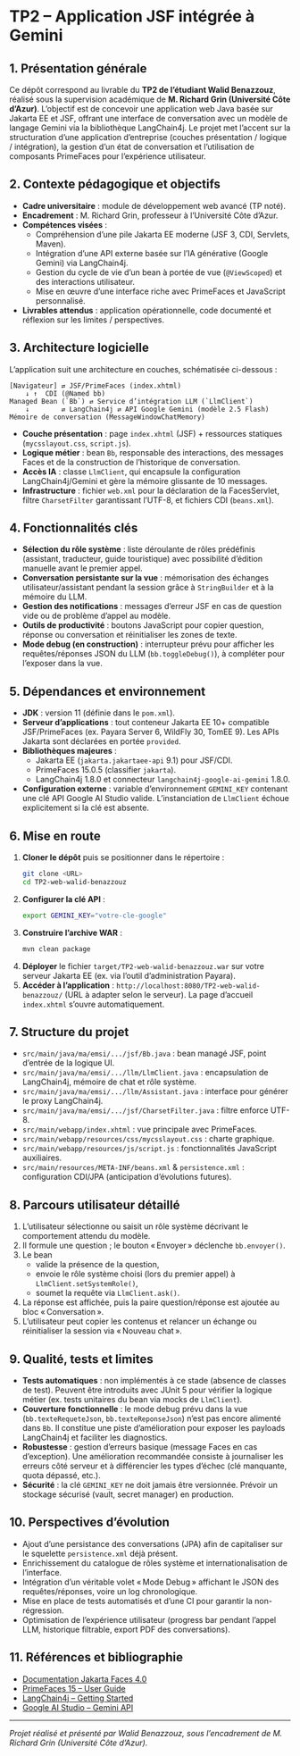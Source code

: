 <!--
  Projet réalisé dans le cadre du module de technologies web avancées.
  Responsable pédagogique et encadreur : M. Richard Grin, Professeur à l’Université Côte d’Azur.
-->

# TP2 – Application JSF intégrée à Gemini

## 1. Présentation générale

Ce dépôt correspond au livrable du **TP2 de l’étudiant Walid Benazzouz**, réalisé sous la supervision académique de **M. Richard Grin (Université Côte d’Azur)**. L’objectif est de concevoir une application web Java basée sur Jakarta EE et JSF, offrant une interface de conversation avec un modèle de langage Gemini via la bibliothèque LangChain4j. Le projet met l’accent sur la structuration d’une application d’entreprise (couches présentation / logique / intégration), la gestion d’un état de conversation et l’utilisation de composants PrimeFaces pour l’expérience utilisateur.

## 2. Contexte pédagogique et objectifs

- **Cadre universitaire** : module de développement web avancé (TP noté).
- **Encadrement** : M. Richard Grin, professeur à l’Université Côte d’Azur.
- **Compétences visées** :
  - Compréhension d’une pile Jakarta EE moderne (JSF 3, CDI, Servlets, Maven).
  - Intégration d’une API externe basée sur l’IA générative (Google Gemini) via LangChain4j.
  - Gestion du cycle de vie d’un bean à portée de vue (`@ViewScoped`) et des interactions utilisateur.
  - Mise en œuvre d’une interface riche avec PrimeFaces et JavaScript personnalisé.
- **Livrables attendus** : application opérationnelle, code documenté et réflexion sur les limites / perspectives.

## 3. Architecture logicielle

L’application suit une architecture en couches, schématisée ci-dessous :

```
[Navigateur] ⇄ JSF/PrimeFaces (index.xhtml)
    ↓ ↑  CDI (@Named bb)
Managed Bean (`Bb`) ⇄ Service d’intégration LLM (`LlmClient`)
    ↓        ⇄ LangChain4j ⇄ API Google Gemini (modèle 2.5 Flash)
Mémoire de conversation (MessageWindowChatMemory)
```

- **Couche présentation** : page `index.xhtml` (JSF) + ressources statiques (`mycsslayout.css`, `script.js`).
- **Logique métier** : bean `Bb`, responsable des interactions, des messages Faces et de la construction de l’historique de conversation.
- **Accès IA** : classe `LlmClient`, qui encapsule la configuration LangChain4j/Gemini et gère la mémoire glissante de 10 messages.
- **Infrastructure** : fichier `web.xml` pour la déclaration de la FacesServlet, filtre `CharsetFilter` garantissant l’UTF-8, et fichiers CDI (`beans.xml`).

## 4. Fonctionnalités clés

- **Sélection du rôle système** : liste déroulante de rôles prédéfinis (assistant, traducteur, guide touristique) avec possibilité d’édition manuelle avant le premier appel.
- **Conversation persistante sur la vue** : mémorisation des échanges utilisateur/assistant pendant la session grâce à `StringBuilder` et à la mémoire du LLM.
- **Gestion des notifications** : messages d’erreur JSF en cas de question vide ou de problème d’appel au modèle.
- **Outils de productivité** : boutons JavaScript pour copier question, réponse ou conversation et réinitialiser les zones de texte.
- **Mode debug (en construction)** : interrupteur prévu pour afficher les requêtes/réponses JSON du LLM (`bb.toggleDebug()`), à compléter pour l’exposer dans la vue.

## 5. Dépendances et environnement

- **JDK** : version 11 (définie dans le `pom.xml`).
- **Serveur d’applications** : tout conteneur Jakarta EE 10+ compatible JSF/PrimeFaces (ex. Payara Server 6, WildFly 30, TomEE 9). Les APIs Jakarta sont déclarées en portée `provided`.
- **Bibliothèques majeures** :
  - Jakarta EE (`jakarta.jakartaee-api` 9.1) pour JSF/CDI.
  - PrimeFaces 15.0.5 (classifier `jakarta`).
  - LangChain4j 1.8.0 et connecteur `langchain4j-google-ai-gemini` 1.8.0.
- **Configuration externe** : variable d’environnement `GEMINI_KEY` contenant une clé API Google AI Studio valide. L’instanciation de `LlmClient` échoue explicitement si la clé est absente.

## 6. Mise en route

1. **Cloner le dépôt** puis se positionner dans le répertoire :
   ```bash
   git clone <URL>
   cd TP2-web-walid-benazzouz
   ```
2. **Configurer la clé API** :
   ```bash
   export GEMINI_KEY="votre-cle-google"
   ```
3. **Construire l’archive WAR** :
   ```bash
   mvn clean package
   ```
4. **Déployer** le fichier `target/TP2-web-walid-benazzouz.war` sur votre serveur Jakarta EE (ex. via l’outil d’administration Payara).
5. **Accéder à l’application** : `http://localhost:8080/TP2-web-walid-benazzouz/` (URL à adapter selon le serveur). La page d’accueil `index.xhtml` s’ouvre automatiquement.

## 7. Structure du projet

- `src/main/java/ma/emsi/.../jsf/Bb.java` : bean managé JSF, point d’entrée de la logique UI.
- `src/main/java/ma/emsi/.../llm/LlmClient.java` : encapsulation de LangChain4j, mémoire de chat et rôle système.
- `src/main/java/ma/emsi/.../llm/Assistant.java` : interface pour générer le proxy LangChain4j.
- `src/main/java/ma/emsi/.../jsf/CharsetFilter.java` : filtre enforce UTF-8.
- `src/main/webapp/index.xhtml` : vue principale avec PrimeFaces.
- `src/main/webapp/resources/css/mycsslayout.css` : charte graphique.
- `src/main/webapp/resources/js/script.js` : fonctionnalités JavaScript auxiliaires.
- `src/main/resources/META-INF/beans.xml` & `persistence.xml` : configuration CDI/JPA (anticipation d’évolutions futures).

## 8. Parcours utilisateur détaillé

1. L’utilisateur sélectionne ou saisit un rôle système décrivant le comportement attendu du modèle.
2. Il formule une question ; le bouton « Envoyer » déclenche `bb.envoyer()`.
3. Le bean 
   - valide la présence de la question,
   - envoie le rôle système choisi (lors du premier appel) à `LlmClient.setSystemRole()`,
   - soumet la requête via `LlmClient.ask()`.
4. La réponse est affichée, puis la paire question/réponse est ajoutée au bloc « Conversation ».
5. L’utilisateur peut copier les contenus et relancer un échange ou réinitialiser la session via « Nouveau chat ».

## 9. Qualité, tests et limites

- **Tests automatiques** : non implémentés à ce stade (absence de classes de test). Peuvent être introduits avec JUnit 5 pour vérifier la logique métier (ex. tests unitaires du bean via mocks de `LlmClient`).
- **Couverture fonctionnelle** : le mode debug prévu dans la vue (`bb.texteRequeteJson`, `bb.texteReponseJson`) n’est pas encore alimenté dans `Bb`. Il constitue une piste d’amélioration pour exposer les payloads LangChain4j et faciliter les diagnostics.
- **Robustesse** : gestion d’erreurs basique (message Faces en cas d’exception). Une amélioration recommandée consiste à journaliser les erreurs côté serveur et à différencier les types d’échec (clé manquante, quota dépassé, etc.).
- **Sécurité** : la clé `GEMINI_KEY` ne doit jamais être versionnée. Prévoir un stockage sécurisé (vault, secret manager) en production.

## 10. Perspectives d’évolution

- Ajout d’une persistance des conversations (JPA) afin de capitaliser sur le squelette `persistence.xml` déjà présent.
- Enrichissement du catalogue de rôles système et internationalisation de l’interface.
- Intégration d’un véritable volet « Mode Debug » affichant le JSON des requêtes/réponses, voire un log chronologique.
- Mise en place de tests automatisés et d’une CI pour garantir la non-régression.
- Optimisation de l’expérience utilisateur (progress bar pendant l’appel LLM, historique filtrable, export PDF des conversations).

## 11. Références et bibliographie

- [Documentation Jakarta Faces 4.0](https://jakarta.ee/specifications/faces/4.0/)
- [PrimeFaces 15 – User Guide](https://primefaces.github.io/primefaces/15_0_0/#/)
- [LangChain4j – Getting Started](https://langchain4j.dev/)
- [Google AI Studio – Gemini API](https://ai.google.dev/)

---

_Projet réalisé et présenté par Walid Benazzouz, sous l’encadrement de M. Richard Grin (Université Côte d’Azur)._ 
